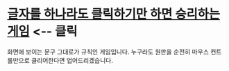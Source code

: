 [글자를 하나라도 클릭하기만 하면 승리하는 게임][1] <-- 클릭
===========================================================

화면에 보이는 문구 그대로가 규칙인 게임입니다.
누구라도 원판을 순전히 마우스 컨트롤만으로 클리어한다면 업어드리겠습니다.

[1]: http://disjukr.github.com/ClickGame/